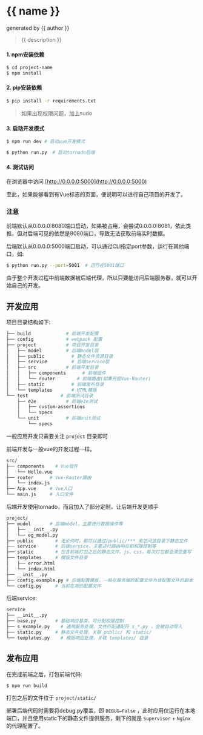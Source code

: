 # {{ name }}

generated by {{ author }}

> {{ description }}

#### 1. npm安装依赖

```bash
$ cd project-name
$ npm install
```

#### 2. pip安装依赖

```bash
$ pip install -r requirements.txt
```

> 如果出现权限问题，加上sudo

#### 3. 启动开发模式

```bash
$ npm run dev # 启动vue开发模式
```

```bash
$ python run.py  # 启动tornado后端
```

#### 4. 测试访问

在浏览器中访问 [http://0.0.0.0:5000](http://0.0.0.0:5000)

至此，如果能够看到有Vue标志的页面，便说明可以进行自己项目的开发了。

### 注意

前端默认从0.0.0.0:8080端口启动，如果被占用，会尝试0.0.0.0:8081，依此类推，但对后端可见的依然是8080端口，导致无法获取前端实时数据。

后端默认从0.0.0.0:5000端口启动，可以通过CLI指定port参数，运行在其他端口，如:

```bash
$ python run.py --port=5001  # 运行在5001端口
```

由于整个开发过程中前端数据被后端代理，所以只要能访问后端服务器，就可以开始自己的开发。

## 开发应用

项目目录结构如下:

```bash
├── build             # 前端开发配置
├── config            # webpack 配置
├── project           # 项目开发目录
│   ├── model         # 后端model层
│   ├── public          # 静态文件资源目录
│   ├── service         # 后端service层
│   ├── src           # 前端开发目录
│   │   ├── components      # 前端组件
│   │   └── router        # 前端路由(如果开启Vue-Router)
│   ├── static          # 前端发布目录
│   └── templates       # HTML模版
└── test            # 前端测试目录
    ├── e2e           # 前端e2e测试
    │   ├── custom-assertions
    │   └── specs
    └── unit          # 前端unit测试
        └── specs
```

一般应用开发只需要关注 `project` 目录即可

前端开发与一般vue的开发过程一样。

```bash
src/
├── components    # Vue组件
│   └── Hello.vue
├── router      # Vue-Router路由
│   └── index.js
├── App.vue     # Vue入口
└── main.js     # 入口文件
```

后端开发使用tornado，而且加入了部分定制，让后端开发更顺手

```bash
project/
├── model       # 后端model，主要进行数据操作等
│   ├── __init__.py
│   └── eg_model.py
├── public        # 无论何时，都可以通过/public/*** 来访问该目录下静态文件
├── service       # 后端service，主要进行路由响应和权限控制等
├── static        # 包含前端打包之后的静态文件，js、css，每次打包都会清空重写
├── templates     # 模版文件目录
│   ├── error.html
│   └── index.html
├── __init__.py
├── config.example.py # 后端配置模版，一般在服务端的配置文件为该配置文件的副本
└── config.py     # 当前在用的配置文件
```

后端service:

```bash
service
├── __init__.py
├── base.py       # 基础响应基类，可分配权限控制
├── s_example.py    # 通用服务处理，文件匹配通配符 s_*.py ，会被自动导入
├── static.py     # 静态文件处理，关联 public/ 和 static/
└── templates.py    # 模版响应处理，关联 templates/ 目录
```

## 发布应用

在完成前端之后，打包前端代码:

```bash
$ npm run build
```

打包之后的文件位于 `project/static/`

部署后端代码时需要将debug.py覆盖，即 `DEBUG=False` ，此时应用仅运行在本地端口，并且使用static下的静态文件提供服务，剩下的就是 `Supervisor` + `Nginx` 的代理配置了。

